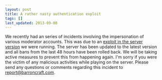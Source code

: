 ```yaml
---
layout: post
title: A rather nasty authentication exploit
tags: []
last_updated: 2013-09-08
---
```


We recently had an series of incidents involving the impersonation of various moderator accounts.  This was due to an [exploit in the server version](https://github.com/SpigotMC/Spigot/commit/5c6d64a8b7ad3b7204eb58be4fe7d0ff174a7949) we were running.  The server has been updated to the latest version and all bans from the last 48 hours have been rolled back.  We will be taking active measures to prevent this from happening again.  I'm sorry if you were the victim of any malicious activities while playing on the server.  Please send any questions or comments regarding this incident to [report@barroncraft.com](mailto:report@barroncraft.com).
